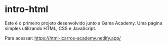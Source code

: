 # intro-html

Este é o primeiro projeto desenvolvido junto a Gama Academy.
Uma página simples utilizando HTML, CSS e JavaScript.

Para acessar: https://html-icarros-academy.netlify.app/